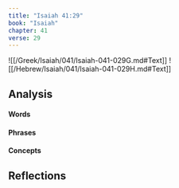 ```yaml
---
title: "Isaiah 41:29"
book: "Isaiah"
chapter: 41
verse: 29
---
```

![[/Greek/Isaiah/041/Isaiah-041-029G.md#Text]]
![[/Hebrew/Isaiah/041/Isaiah-041-029H.md#Text]]

## Analysis

#### Words

#### Phrases

#### Concepts

## Reflections
